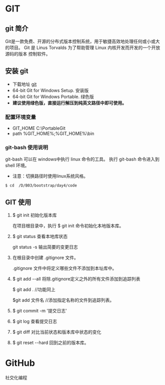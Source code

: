 
# GIT

## git 简介
Git是一款免费、开源的分布式版本控制系统，用于敏捷高效地处理任何或小或大的项目。
Git 是 Linus Torvalds 为了帮助管理 Linux 内核开发而开发的一个开放源码的版本
控制软件。

## 安装 git

- 下载地址 [git](https://git-scm.com/downloads)
- 64-bit Git for Windows Setup. 安装版
- 64-bit Git for Windows Portable. 绿色版
- **建议使用绿色版，直接运行解压到纯英文路径中即可使用。**

### 配置环境变量
- GIT_HOME C:\PortableGit
- path %GIT_HOME%;%GIT_HOME%\bin

### git-bash 使用说明 
git-bash 可以在 windows中执行 linux 命令的工具。 
执行 git-bash 命令进入到 shell 环境。
-  注意：切换路径时使用linux系统风格。 
``` shell
$ cd  /D/B03/bootstrap/day4/code
```

## GIT 使用
1. $ git init 初始化版本库

    在项目根目录中，执行 $ git init 命令初始化本地版本库。

2. $ git status 查看本地库状态

    git status -s  输出简要的变更日志

3. 在根目录中创建 .gitignore 文件。

   .gitignore 文件中将定义哪些文件不添加到本址库中。 

4. $ git add --all 将除.gitignore定义之外的所有文件添加到追踪列表

    $ git add . //功能同上
    
    $git add 文件名  //添加指定名称的文件到追踪列表。

5. $ git commit -m '提交日志'

6. $ git log  查看提交日志

7. $ git diff 对比当前状态和版本库中状态的变化

8. $ git reset --hard  回到之前的版本库。



# GitHub
社交化编程











